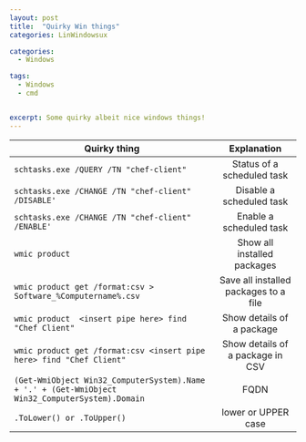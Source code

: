 ```yaml
---
layout: post
title:  "Quirky Win things"
categories: LinWindowsux

categories:
  - Windows

tags:
  - Windows
  - cmd


excerpt: Some quirky albeit nice windows things!
---
```


| Quirky thing        | Explanation  |
| ------------- |:-------------:|
| `schtasks.exe /QUERY /TN "chef-client"`      | Status of a scheduled task  |
| `schtasks.exe /CHANGE /TN "chef-client" /DISABLE'`      | Disable a scheduled task  |
| `schtasks.exe /CHANGE /TN "chef-client" /ENABLE'`      | Enable a scheduled task  |
| `wmic product`     | Show all installed packages  |
| `wmic product get /format:csv > Software_%Computername%.csv`     | Save all installed packages to a file  |
| `wmic product  <insert pipe here> find "Chef Client"`      | Show details of a package  |
| `wmic product get /format:csv <insert pipe here> find "Chef Client"`      | Show details of a package in CSV  |
| `(Get-WmiObject Win32_ComputerSystem).Name + '.' + (Get-WmiObject Win32_ComputerSystem).Domain`      |  FQDN  |
| `.ToLower() or .ToUpper()`      |  lower or UPPER case  |
